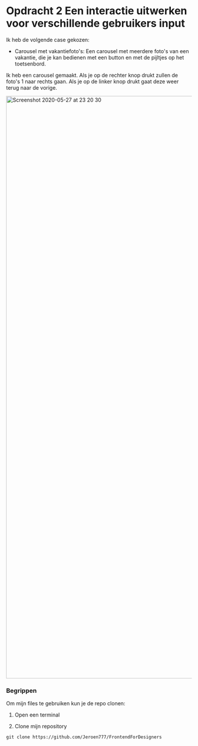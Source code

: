# Opdracht 2 Een interactie uitwerken voor verschillende gebruikers input
Ik heb de volgende case gekozen:
* Carousel met vakantiefoto's: Een carousel met meerdere foto's van een vakantie, die je kan bedienen met een button en met de pijltjes op het toetsenbord.


Ik heb een carousel gemaakt. Als je op de rechter knop drukt zullen de foto's 1 naar rechts gaan. Als je op de linker knop drukt gaat deze weer terug naar de vorige.

<img width="1579" alt="Screenshot 2020-05-27 at 23 20 30" src="https://user-images.githubusercontent.com/60734114/83073412-b44dcb80-a070-11ea-9a8d-c4969d005447.png">

### Begrippen

Om mijn files te gebruiken kun je de repo clonen: 

1. Open een terminal

2. Clone mijn repository 
```
git clone https://github.com/Jeroen777/FrontendForDesigners
